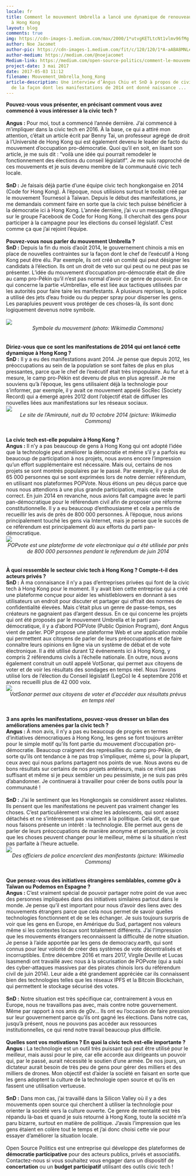 ```yaml
---
locale: fr
title: Comment le mouvement Umbrella a lancé une dynamique de renouveau démocratique
  à Hong Kong
layout: blog
comments: true
img: https://cdn-images-1.medium.com/max/2000/1*utvgKETLtcNt1vlmv96fMg.png
author: Noe Jacomet
author-pic: https://cdn-images-1.medium.com/fit/c/120/120/1*A-aABA8MNLeKXIpYLu4IUA.jpeg
author-medium: https://medium.com/@noejacomet
Medium-link: https://medium.com/open-source-politics/comment-le-mouvement-umbrella-a-lanc%C3%A9-une-dynamique-de-renouveau-d%C3%A9mocratique-%C3%A0-hong-kong-46367c71603f
project-date: 3 mai 2017
date: 2017-05-03 11:12
filename: Mouvement_Umbrella_hong_Kong
article-description: Une interview d’Angus Chiu et SnD à propos de civicdata.hk et
  de la façon dont les manifestations de 2014 ont donné naissance ...
---
```

<div class="blogcontent">
<b>Pouvez-vous vous présenter, en précisant comment vous avez commencé à vous intéresser à la civic tech ?</b>
<br><br>
<b>Angus :</b> Pour moi, tout a commencé l’année dernière. J’ai commencé à m’impliquer dans la civic tech en 2016. À la base, ce qui a attiré mon attention, c’était un article écrit par Benny Tai, un professeur agrégé de droit à l’Université de Hong Kong qui est également devenu le leader de facto du mouvement d’occupation pro-démocratie. Quoi qu’il en soit, en lisant son article, je me suis dit : “voilà une idée qui pourrait remodeler le fonctionnement des élections du conseil législatif”. Je me suis rapproché de ces mouvements et je suis devenu membre de la communauté civic tech locale.
<br><br>
<b>SnD :</b> Je faisais déjà partie d’une équipe civic tech hongkongaise en 2014 (Code for Hong Kong). À l’époque, nous utilisions surtout le toolkit créé par le mouvement Tournesol à Taïwan. Depuis le début des manifestations, je me demandais comment faire en sorte que la civic tech puisse bénéficier à la démocratie ici à Hong Kong. L’année dernière, j’ai vu un message d’Angus sur le groupe Facebook de Code for Hong Kong. Il cherchait des gens pour participer à la campagne pour les élections du conseil législatif. C’est comme ça que j’ai rejoint l’équipe.
<br><br>
<b>Pouvez-vous nous parler du mouvement Umbrella ?</b>
<br>
<b>SnD :</b> Depuis la fin du mois d’août 2014, le gouvernement chinois a mis en place de nouvelles contraintes sur la façon dont le chef de l’exécutif à Hong Kong peut être élu. Par exemple, ils ont créé un comité qui peut désigner les candidats à l’élection. Ils ont un droit de veto sur qui peut ou ne peut pas se présenter. L’idée du mouvement d’occupation pro-démocratie était de dire au camp pro-Pékin qu’il n’est pas normal d’avoir ce genre de pouvoir. En ce qui concerne la partie «Umbrella», elle est liée aux tactiques utilisées par les autorités pour faire taire les manifestants. À plusieurs reprises, la police a utilisé des jets d’eau froide ou du pepper spray pour disperser les gens. Les parapluies peuvent vous protéger de ces choses-là, ils sont donc logiquement devenus notre symbole.
<br><br>
<img src="https://cdn-images-1.medium.com/max/960/1*bLFIjTAqjz0COp5LDLK8ig.png"><center><i>Symbole du mouvement (photo: Wikimedia Commons)</i></center>
<br><br>
<b>Diriez-vous que ce sont les manifestations de 2014 qui ont lancé cette dynamique à Hong Kong ?</b>
<br>
<b>SnD :</b> Il y a eu des manifestations avant 2014. Je pense que depuis 2012, les préoccupations au sein de la population se sont faites de plus en plus pressantes, parce que le chef de l’exécutif était très impopulaire. Au fur et à mesure, le camp pro-Pékin est devenu de plus en plus agressif. Je me souviens qu’à l’époque, les gens utilisaient déjà la technologie pour s’informer, par exemple, il y avait ce mouvement appelé SocRec (Society Record) qui a émergé après 2012 dont l’objectif était de diffuser les nouvelles liées aux manifestations sur les réseaux sociaux.
<br>
<img src="https://cdn-images-1.medium.com/max/960/1*5UMOT7D58hl9wH92vXkCEw.jpeg"><center><i>Le site de l’Amirauté, nuit du 10 octobre 2014 (picture: Wikimedia Commons)</i></center>
<br><br>
<b>La civic tech est-elle populaire à Hong Kong ?</b>
<br>
<b>Angus :</b> Il n’y a pas beaucoup de gens à Hong Kong qui ont adopté l’idée que la technologie peut améliorer la démocratie et même s’il y a parfois eu beaucoup de participation à nos projets, nous avons encore l’impression qu’un effort supplémentaire est nécessaire. Mais oui, certains de nos projets se sont montrés populaires par le passé. Par exemple, il y a plus de 65 000 personnes qui se sont exprimées lors de notre dernier référendum, en utilisant nos plateformes POPVote. Nous étions un peu déçus parce que nous nous attendions à une plus grande participation, mais cela reste correct. En juin 2014 en revanche, nous avions fait campagne avec le parti pan-démocratique pour le référendum civil afin de proposer une réforme constitutionnelle. Il y a eu beaucoup d’enthousiasme et cela a permis de recueillir les avis de près de 800 000 personnes. À l’époque, nous avions principalement touché les gens via Internet, mais je pense que le succès de ce référendum est principalement dû aux efforts du parti pan-démocratique.
<br>
<img src="https://cdn-images-1.medium.com/max/1200/1*894aolKryz-YhWTGep5i_w.png"><center><i>POPvote est une plateforme de vote electronique qui a été utilisée par près de 800 000 personnes pendant le referendum de juin 2014</i></center>
<br><br>
<b>À quoi ressemble le secteur civic tech à Hong Kong ? Compte-t-il des acteurs privés ?</b>
<br>
<b>SnD :</b> À ma connaisance il n’y a pas d’entreprises privées qui font de la civic tech à Hong Kong pour le moment. Il y avait bien cette entreprise qui a créé une plateforme conçue pour aider les whistleblowers en donnant à ses utilisateurs un endroit pour discuter et partager qui offrait des normes de confidentialité élevées. Mais c’était plus un genre de passe-temps, ses créateurs ne gagnaient pas d’argent dessus. En ce qui concerne les projets qui ont été proposés par le mouvement Umbrella et le parti pan-démocratique, il y a d’abord POPVote (Public Opinion Program), dont Angus vient de parler. POP propose une plateforme Web et une application mobile qui permettent aux citoyens de parler de leurs préoccupations et de faire connaître leurs opinions en ligne via un système de débat et de vote électronique. Il a été utilisé durant 12 événements ici à Hong Kong, y compris 2 référendums civils à l’échelle nationale. En outre, nous avons également construit un outil appelé VotSonar, qui permet aux citoyens de voter et de voir les résultats des sondages en temps réel. Nous l’avons utilisé lors de l’élection du Conseil législatif (LegCo) le 4 septembre 2016 et avons recueilli plus de 42 000 voix.
<br>
<img src="https://cdn-images-1.medium.com/max/1200/1*OI93kETHiKrutkQZ0UOzdg.png"><center><i>VotSonar permet aux citoyens de voter et d’accéder aux résultats prévus en temps réel</i></center>
<br><br>
<b>3 ans après les manifestations, pouvez-vous dresser un bilan des améliorations amenées par la civic tech ?</b>
<br>
<b>Angus :</b> À mon avis, il n’y a pas eu beaucoup de progrès en termes d’initiatives démocratiques à Hong Kong, les gens se font toujours arrêter pour le simple motif qu’ils font partie du mouvement d’occupation pro-démocratie. Beaucoup craignent des représailles du camp pro-Pékin, de sorte qu’ils ont tendance à ne pas trop s’impliquer, même si, pour la plupart, ceux avec qui nous parlons partagent nos points de vue. Nous avons eu de bons résultats sur certains de nos projets antérieurs, mais ce n’est pas suffisant et même si je peux sembler un peu pessimiste, je ne suis pas près d’abandonner. Je continuerai à travailler pour créer de bons outils pour la communauté !
<br><br>
<b>SnD :</b> J’ai le sentiment que les Hongkongais se considèrent assez réalistes. Ils pensent que les manifestations ne peuvent pas vraiment changer les choses. C’est particulièrement vrai chez les adolescents, qui sont assez détachés et ne s’intéressent pas vraiment à la politique. Cela dit, ce que nous faisons présente un intérêt : la technologie. Elle permet aux gens de parler de leurs préoccupations de manière anonyme et personnelle, je crois que les choses peuvent changer pour le meilleur, même si la situation n’est pas parfaite à l’heure actuelle.
<br>
<img src="https://cdn-images-1.medium.com/max/1200/1*-pQ8tN8ho6oHFHYt9Qdfaw.jpeg"><center><i>Des officiers de police encerclent des manifestants (picture: Wikimedia Commons)</i></center>
<br><br>
<b>Que pensez-vous des initiatives étrangères semblables, comme g0v à Taïwan ou Podemos en Espagne ?</b>
<br>
<b>Angus : </b> C’est vraiment spécial de pouvoir partager notre point de vue avec des personnes impliquées dans des initiatives similaires partout dans le monde. Je pense qu’il est important pour nous d’avoir des liens avec des mouvements étrangers parce que cela nous permet de savoir quelles technologies fonctionnent et de se les échanger. Je suis toujours surpris de voir que les gens en Europe, en Amérique du Sud, partagent nos valeurs même si les contextes locaux sont totalement différents. J’ai l’impression que les mouvements étrangers reconnaissent la difficulté de notre situation. Je pense à l’aide apportée par les gens de democracy.earth, qui sont connus pour leur volonté de créer des systèmes de vote décentralisés et incorruptibles. Entre décembre 2016 et mars 2017, Virgile Deville et Lucas Isasmendi ont travaillé avec nous à la sécurisation de POPvote (qui a subi des cyber-attaques massives par des pirates chinois lors du référendum civil de juin 2014). Leur aide a été grandement appréciée car ils connaissent bien des technologies telles que les réseaux IPFS et la Bitcoin Blockchain, qui permettent le stockage sécurisé des votes.
<br><br>
<b>SnD :</b> Notre situation est très spécifique car, contrairement à vous en Europe, nous ne travaillons pas avec, mais contre notre gouvernement. Même par rapport à nos amis de g0v… Ils ont eu l’occasion de faire pression sur leur gouvernement parce qu’ils ont gagné les élections. Dans notre cas, jusqu’à présent, nous ne pouvons pas accéder aux ressources institutionnelles, ce qui rend notre travail beaucoup plus difficile.
<br><br>
<b>Quelles sont vos motivations ? En quoi la civic tech est-elle importante ?</b>
<br>
<b>Angus :</b> La technologie est un outil très puissant qui peut être utilisé pour le meilleur, mais aussi pour le pire, car elle accorde aux dirigeants un pouvoir qui, par le passé, aurait nécessité le soutien d’une armée. De nos jours, un dictateur aurait besoin de très peu de gens pour gérer des milliers et des milliers de drones. Mon objectif est d’aider la société en faisant en sorte que les gens adoptent la culture de la technologie open source et qu’ils en fassent une utilisation vertueuse.
<br><br>
<b>SnD :</b> Dans mon cas, j’ai travaillé dans la Silicon Valley où il y a des mouvements open source qui cherchent à utiliser la technologie pour orienter la société vers la culture ouverte. Ce genre de mentalité est très répandu là-bas et quand je suis retourné à Hong Kong, toute la société m’a paru bizarre, surtout en matière de politique. J’avais l’impression que les gens étaient en colère tout le temps et j’ai donc choisi cette vie pour essayer d’améliorer la situation locale.
<br><br>
<div class="citation">Open Source Politics est une entreprise qui développe des plateformes de <b>démocratie participative</b> pour des acteurs publics, privés et associatifs. Contactez-nous si vous souhaitez vous engager dans un dispositif de <b>concertation</b> ou un <b>budget participatif</b> utilisant des outils civic tech ! <br></div>
</div>